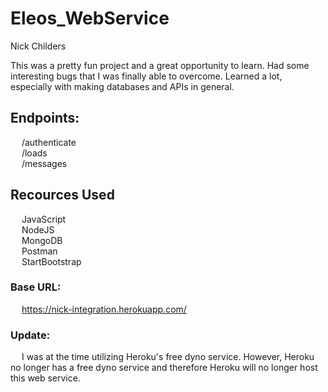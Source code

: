# Eleos_WebService
Nick Childers <br />

This was a pretty fun project and a great opportunity to learn. Had some interesting bugs that I was finally able to overcome. Learned a lot, especially with making databases and APIs in general. <br />

## Endpoints:
&emsp; /authenticate <br /> 
&emsp; /loads <br />
&emsp; /messages <br />
 
## Recources Used
&emsp; JavaScript <br /> 
&emsp; NodeJS <br /> 
&emsp; MongoDB <br /> 
&emsp; Postman <br />
&emsp; StartBootstrap <br />

### Base URL:
&emsp; https://nick-integration.herokuapp.com/ <br />
### Update:
&emsp; I was at the time utilizing Heroku's free dyno service. However, Heroku no longer has a free dyno service and therefore Heroku will no longer host this web service. 
